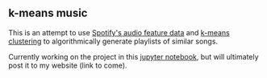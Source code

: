 ## k-means music

This is an attempt to use [Spotify's audio feature data](https://developer.spotify.com/documentation/web-api/reference/tracks/get-audio-features/) and [k-means clustering](https://en.wikipedia.org/wiki/K-means_clustering) to algorithmically generate playlists of similar songs.

Currently working on the project in this [jupyter notebook](https://github.com/ben-tanen/kmeans-music/blob/master/2018.12.06%20-%20kmeans%20playlist%20clustering.ipynb), but will ultimately post it to my website (link to come).
